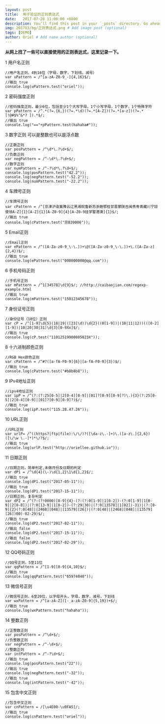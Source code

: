 ```yaml
---
layout: post
title:  用于验证的正则表达式
date:   2017-07-28 11:00:00 +0800
description: You’ll find this post in your `_posts` directory. Go ahead and edit it and re-build the site to see your changes. # Add post description (optional)
img: 201703/bg/正则表达式.png # Add image post (optional)
tags: [DEMO]
author: Oriel # Add name author (optional)
---
```

**从网上找了一些可以直接使用的正则表达式，这里记录一下。**

1 用户名正则

    //用户名正则，4到16位（字母，数字，下划线，减号）
    var uPattern = /^[a-zA-Z0-9_-]{4,16}$/;
    //输出 true
    console.log(uPattern.test("oriel"));
2 密码强度正则

    //密码强度正则，最少6位，包括至少1个大写字母，1个小写字母，1个数字，1个特殊字符
    var pPattern = /^.*(?=.{6,})(?=.*\d)(?=.*[A-Z])(?=.*[a-z])(?=.*[!@#$%^&*? ]).*$/;
    //输出 true
    console.log("=="+pPattern.test(hahaha#"));
3  数字正则
可以是整数也可以是浮点数

    //正数正则
    var posPattern = /^\d*\.?\d+$/;
    //负数正则
    var negPattern = /^-\d*\.?\d+$/;
    //数字正则
    var numPattern = /^-?\d*\.?\d+$/;
    console.log(posPattern.test("42.2"));
    console.log(negPattern.test("-52.2"));
    console.log(numPattern.test("-22.2"));
4 车牌号正则

    //车牌号正则
    var cPattern = /^[京津沪渝冀豫云辽黑湘皖鲁新苏浙赣鄂桂甘晋蒙陕吉闽贵粤青藏川宁琼使领A-Z]{1}[A-Z]{1}[A-Z0-9]{4}[A-Z0-9挂学警港澳]{1}$/;
    //输出 true
    console.log(cPattern.test("京B39006"));
5 Email正则

    //Email正则
    var ePattern = /^([A-Za-z0-9_\-\.])+\@([A-Za-z0-9_\-\.])+\.([A-Za-z]{2,4})$/;
    //输出 true
    console.log(ePattern.test("000000000@qq.com"));
6 手机号码正则

    //手机号正则
    var mPattern = /^1[34578]\d{9}$/; //http://caibaojian.com/regexp-example.html
    //输出 true
    console.log(mPattern.test("15012345678"));
7 身份证号正则

    //身份证号（18位）正则
    var cP = /^[1-9]\d{5}(18|19|([23]\d))\d{2}((0[1-9])|(10|11|12))(([0-2][1-9])|10|20|30|31)\d{3}[0-9Xx]$/;
    //输出 true
    console.log(cP.test("11012519900805023X"));
8 十六进制颜色正则

    //RGB Hex颜色正则
    var cPattern = /^#?([a-fA-F0-9]{6}|[a-fA-F0-9]{3})$/;
    //输出 true
    console.log(cPattern.test("#b8b8b8"));
9 IPv4地址正则

    //ipv4地址正则
    var ipP = /^(?:(?:25[0-5]|2[0-4][0-9]|[01]?[0-9][0-9]?)\.){3}(?:25[0-5]|2[0-4][0-9]|[01]?[0-9][0-9]?)$/;
    //输出 true
    console.log(ipP.test("115.28.47.26"));
10 URL正则

    //URL正则
    var urlP= /^((https?|ftp|file):\/\/)?([\da-z\.-]+)\.([a-z\.]{2,6})([\/\w \.-]*)*\/?$/;
    //输出 true
    console.log(urlP.test("http://oriellee.github.io"));
11 日期正则

    //日期正则，简单判定,未做月份及日期的判定
    var dP1 = /^\d{4}(\-)\d{1,2}\1\d{1,2}$/;
    //输出 true
    console.log(dP1.test("2017-05-11"));
    //输出 true
    console.log(dP1.test("2017-15-11"));
    //日期正则，复杂判定
    var dP2 = /^(?:(?!0000)[0-9]{4}-(?:(?:0[1-9]|1[0-2])-(?:0[1-9]|1[0-9]|2[0-8])|(?:0[13-9]|1[0-2])-(?:29|30)|(?:0[13578]|1[02])-31)|(?:[0-9]{2}(?:0[48]|[2468][048]|[13579][26])|(?:0[48]|[2468][048]|[13579][26])00)-02-29)$/;
    //输出 true
    console.log(dP2.test("2017-02-11"));
    //输出 false
    console.log(dP2.test("2017-15-11"));
    //输出 false
    console.log(dP2.test("2017-02-29"));
12 QQ号码正则

    //QQ号正则，5至11位
    var qqPattern = /^[1-9][0-9]{4,10}$/;
    //输出 true
    console.log(qqPattern.test("65974040"));
13 微信号正则

    //微信号正则，6至20位，以字母开头，字母，数字，减号，下划线
    var wxPattern = /^[a-zA-Z]([-_a-zA-Z0-9]{5,19})+$/;
    //输出 true
    console.log(wxPattern.test("hahaha"));
14 整数正则

    //正整数正则
    var posPattern = /^\d+$/;
    //负整数正则
    var negPattern = /^-\d+$/;
    //整数正则
    var intPattern = /^-?\d+$/;
    //输出 true
    console.log(posPattern.test("22"));
    //输出 true
    console.log(negPattern.test("-32"));
    //输出 true
    console.log(intPattern.test("-42"));
15 包含中文正则

    //包含中文正则
    var cnPattern = /[\u4E00-\u9FA5]/;
    //输出 true
    console.log(cnPattern.test("oriel"));